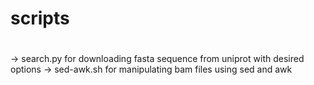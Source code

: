 # scripts
#
-> search.py for downloading fasta sequence from uniprot with desired options
-> sed-awk.sh for manipulating bam files using sed and awk
